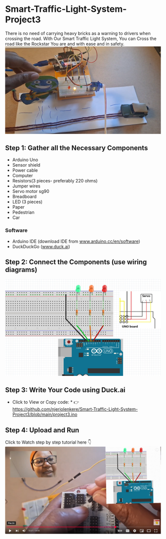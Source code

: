 # Smart-Traffic-Light-System-Project3
There is no need of carrying heavy bricks as a warning to drivers when crossing the road. With Our Smart Traffic Light System, You can Cross the road like the Rockstar You are and with ease and in safety. 
![Wiring Diagram](Smart-Traffic-Light-System-Project3-intro.png)

## Step 1: Gather all the Necessary Components
* Arduino Uno
* Sensor shield
* Power cable
* Computer
* Resistors(3 pieces- preferably 220 ohms)
* Jumper wires
* Servo motor sg90
* Breadboard
* LED (3 pieces)
* Paper
* Pedestrian
* Car

### Software
* Arduino IDE (download IDE from www.arduino.cc/en/software) 
* DuckDuckGo (www.duck.ai)

## Step 2: Connect the Components (use wiring diagrams)
![Wiring Diagram](Smart-Traffic-Light-System-Project3.jpg)

## Step 3: Write Your Code using Duck.ai
* Click to View or Copy code: * :point_right: https://github.com/njeriolenkere/Smart-Traffic-Light-System-Project3/blob/main/project3.ino


## Step 4: Upload and Run 

Click to Watch step by step tutorial here :point_down: [![Click to Watch the video](Smart-Traffic-Light-System-Project3-youtube.png)](https://youtu.be/Oay7UAwTMbc)


